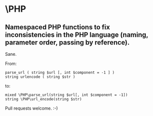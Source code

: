 # \PHP
## Namespaced PHP functions to fix inconsistencies in the PHP language (naming, parameter order, passing by reference).

Sane.

From:

    parse_url ( string $url [, int $component = -1 ] )
    string urlencode ( string $str )
    
to:


    mixed \PHP\parse_url(string $url[, int $component = -1])
    string \PHP\url_encode(string $str)
    
Pull requests welcome. :-)

